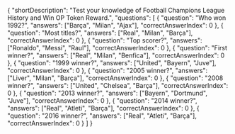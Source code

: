 {
  "shortDescription": "Test your knowledge of Football Champions League History and Win OP Token Reward.",
  "questions": [
    {
      "question": "Who won 1992?",
      "answers": ["Barça", "Milan", "Ajax"],
      "correctAnswerIndex": 0
    },
    {
      "question": "Most titles?",
      "answers": ["Real", "Milan", "Barça"],
      "correctAnswerIndex": 0
    },
    {
      "question": "Top scorer?",
      "answers": ["Ronaldo", "Messi", "Raul"],
      "correctAnswerIndex": 0
    },
    {
      "question": "First winner?",
      "answers": ["Real", "Milan", "Benfica"],
      "correctAnswerIndex": 0
    },
    {
      "question": "1999 winner?",
      "answers": ["United", "Bayern", "Juve"],
      "correctAnswerIndex": 0
    },
    {
      "question": "2005 winner?",
      "answers": ["Liver", "Milan", "Barça"],
      "correctAnswerIndex": 0
    },
    {
      "question": "2008 winner?",
      "answers": ["United", "Chelsea", "Barça"],
      "correctAnswerIndex": 0
    },
    {
      "question": "2013 winner?",
      "answers": ["Bayern", "Dortmund", "Juve"],
      "correctAnswerIndex": 0
    },
    {
      "question": "2014 winner?",
      "answers": ["Real", "Atleti", "Barça"],
      "correctAnswerIndex": 0
    },
    {
      "question": "2016 winner?",
      "answers": ["Real", "Atleti", "Barça"],
      "correctAnswerIndex": 0
    }
  ]
}
 
